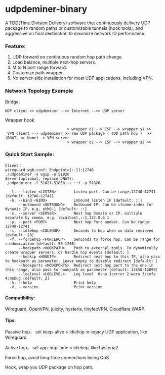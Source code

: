 # udpdeminer-binary

A TDD(Time Division Delivery) software that continuously delivery UDP package to random paths or customizable tunnels (hook tools), and aggressive on final destination to maximize network IO performance.

### Feature:
1. UDP forward on continuous random hop path change.
2. Load balance, multiple next-hop servers.
3. M to N port range forward.
4. Customize path wrapper.
5. No server-side installation for most UDP applications, including VPN.

### Network Topology Example
  Bridge:
  ```
UDP client >> udpdeminer -->> Internet -->> UDP server
```
  Wrapper hook:
  ```
                              > wrapper c1 --> ISP --> wrapper s1 >>
   VPN client --> udpdeminer >> raw UDP package ( TDD path hop )  >> (DNAT, or None) -> VPN server
                              > wrapper c2 --> ISP --> wrapper s2 >>
```

### Quick Start Sample:
```
Client：
wireguard wg0.conf: Endpoint=[::1]:12740
./udpdeminer -s wgip -p 51820
Server(optional, replace DNAT):
./udpdeminer -l 51821-51830 -s ::1 -p 51820
```
```
  -l, --listen <LISTEN>        Listen port. Can be range:12740-12741 [default: 12740-12741]
  -b, --bind <BIND>            Inbound listen IP [default: ::]
      --outbound <OUTBOUND>    Outbound IP. Can be ifname-index for dynamic IP. e.g. eth0-1 [default: ::]
  -s, --server <SERVER>        Next hop Domain or IP. multiple separate by comma. e.g. localhost,::1,127.0.0.1
  -p, --port <PORT>            Next hop Port number. Can be range: 12740-12741
  -i, --idlehop <IDLEHOP>      Seconds to hop when no data recieved [default: 28]
  -f, --forcehop <FORCEHOP>    Senconds to force hop. Can be range for randomization [default: 50-1200]
      --hookpath <HOOKPATH>    Path to external tools. To dynamically create wrapper servers, or handle hop events [default: ]
      --hookip <HOOKIP>        Redirect next hop to this IP, also pass to hookpath as parameter. Leave empty to disable redirect [default: ]
      --hookports <HOOKPORTS>  Redirect next hop port to the one in this range, also pass to hookpath as parameter [default: 12850-12899]
      --loglevel <LOGLEVEL>    Log level  0:no 1:error 2:warn 3:info 4:debug [default: 2]
  -h, --help                   Print help
  -V, --version                Print version
```
#### Compatibility:
Wireguard, OpenVPN, juicity, hysteria, tinyfecVPN, Cloudflare WARP.

#### Tips:
  Passive hop， set keep-alive > idlehop in legacy UDP application, like Wireguard.
  
  Active hop， set app-hop-time < idlehop, like hysteria2.
  
  Force hop, avoid long-time connections being QoS.

  Hook, wrap you UDP package on hop path.
